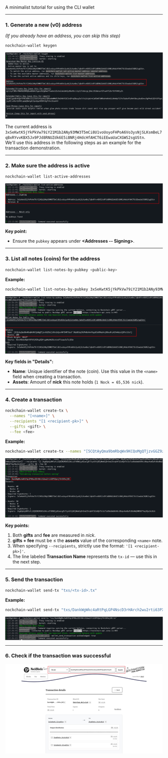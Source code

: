 A minimalist tutorial for using the CLI wallet

---

### 1. Generate a new (v0) address  
*(If you already have an address, you can skip this step)*  

```bash
nockchain-wallet keygen
```

![keygen](./keygen.png)

The current address is  
`3xSeKwtK5jYkPkVw79iY21M1b2ANy93MW3T5mCi8U1voUoyoFHPoA6Vo3ysNjSLKsmBeL7qBxRYvvKBX5Jx9PJd8RNUZdk6E5iBNRj4HdcHfAHCT6iEEwaUaCXGWS2sgUStn`.  
We'll use this address in the following steps as an example for the transaction demonstration.

---

### 2. Make sure the address is active

```bash
nockchain-wallet list-active-addresses
```

![list-active-address](./list-active-address.png)

**Key point:**  
- Ensure the `pubkey` appears under **<Addresses -- Signing>**.

---

### 3. List all notes (coins) for the address  

```bash
nockchain-wallet list-notes-by-pubkey <public-key>
```

**Example:**  
```bash
nockchain-wallet list-notes-by-pubkey 3xSeKwtK5jYkPkVw79iY21M1b2ANy93MW3T5mCi8U1voUoyoFHPoA6Vo3ysNjSLKsmBeL7qBxRYvvKBX5Jx9PJd8RNUZdk6E5iBNRj4HdcHfAHCT6iEEwaUaCXGWS2sgUStn
```

![list-notes-by-pubkey](./list-notes-by-pubkey.png)

**Key fields in "Details":**  
- **Name**: Unique identifier of the note (coin). Use this value in the `<name>` field when creating a transaction.  
- **Assets**: Amount of **nick** this note holds (`1 Nock = 65,536 nick`).

---

### 4. Create a transaction  

```bash
nockchain-wallet create-tx \
  --names "[<name>]" \
  --recipients "[1 <recipient-pk>]" \
  --gifts <gift> \
  --fee <fee>
```

**Example:**  
```bash
nockchain-wallet create-tx --names "[5CQtAyQma9bmRbqWx9KCQoMgQTjzvGGZ9z2j4Dx1bQse4Wf5HR7Uza7 DHp8EGq2XUPmBaVmnFbgsB1mDRmpVojB8ouRryH2VwNzzcQ3PetS3sf]" --recipients "[1 2kg6QeUyDMTuYL1ZQ9ZW2MSRSLBkLx2FXRNDjyKUuecgPvTzy424j6RjWmmEq9rEmdJ5rqkHf3ZzAQkTkiUcTzd9do8wDkhNicRbqv4omDuPcBUoWq5MWSB7Ywy5Qu1kLBL6]" --gifts 50 --fee 10
```

![create-tx](./create-tx.png)

**Key points:**  
1. Both **gifts** and **fee** are measured in *nick*.  
2. **gifts + fee** must be ≤ the **assets** value of the corresponding `<name>` note.  
3. When specifying `--recipients`, strictly use the format: `'[1 <recipient-pk>]'`.  
4. The line labeled **Transaction Name** represents the `tx-id` — use this in the next step.

---

### 5. Send the transaction  

```bash
nockchain-wallet send-tx "txs/<tx-id>.tx"
```

**Example:**  
```bash
nockchain-wallet send-tx "txs/DankWgWkc4aRtPqLGP4NscD3rHArch2wu2rti63PX3pnjf4rUVhxjV8.tx"
```

![send-tx](./send-tx.png)

---

### 6. Check if the transaction was successful  

![check-tx](./nockblocks-check.jpg)

